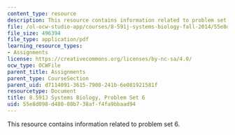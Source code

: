 ```yaml
---
content_type: resource
description: This resource contains information related to problem set 6.
file: /ol-ocw-studio-app/courses/8-591j-systems-biology-fall-2014/55e8d098d48008b738aff4fa9bbaad94_MIT8_591JF14_ProblemSet6.pdf
file_size: 496394
file_type: application/pdf
learning_resource_types:
- Assignments
license: https://creativecommons.org/licenses/by-nc-sa/4.0/
ocw_type: OCWFile
parent_title: Assignments
parent_type: CourseSection
parent_uid: d7114091-3615-7908-241b-6e081921581f
resourcetype: Document
title: 8.591J Systems Biology, Problem Set 6
uid: 55e8d098-d480-08b7-38af-f4fa9bbaad94
---
```

This resource contains information related to problem set 6.